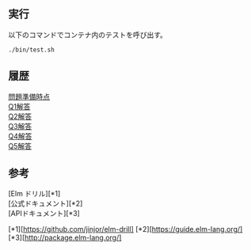 
## 実行

以下のコマンドでコンテナ内のテストを呼び出す。

```
./bin/test.sh
```


## 履歴

[問題準備時点](https://github.com/hibohiboo/develop/blob/496ec091e1b14d41c29492ec9e95cb8227fbccf2/tutorial/lesson/elm/elm-drill/)  
[Q1解答](https://github.com/hibohiboo/develop/blob/c7aa61142463f7cdc037c728e325516f229dbb16/tutorial/lesson/elm/elm-drill/)  
[Q2解答](https://github.com/hibohiboo/develop/blob/3ab6092b3f3d1de0a7c6a43b2dacf15c9bb24bd7/tutorial/lesson/elm/elm-drill/)  
[Q3解答](https://github.com/hibohiboo/develop/blob/efeb286c46dca8f8cb80586d60169298803c438e/tutorial/lesson/elm/elm-drill/)  
[Q4解答](https://github.com/hibohiboo/develop/blob/ac86e48c2cad9e483c818ef50cf1996f80c6d26d/tutorial/lesson/elm/elm-drill/)  
[Q5解答](https://github.com/hibohiboo/develop/blob/9055d80487cbd43599c24a193b222b87f47e8442/tutorial/lesson/elm/elm-drill/) 

## 参考

[Elm ドリル][*1]  
[公式ドキュメント][*2]  
[APIドキュメント][*3]  

[*1][https://github.com/jinjor/elm-drill]
[*2][https://guide.elm-lang.org/]
[*3][http://package.elm-lang.org/]

